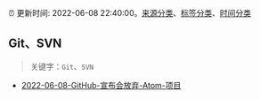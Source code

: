 :alarm_clock: 更新时间: 2022-06-08 22:40:00。[来源分类](../README.md)、[标签分类](../TAGS.md)、[时间分类](../TIMELINE.md)

## Git、SVN


> 关键字：`Git`、`SVN`



- [2022-06-08-GitHub-宣布会放弃-Atom-项目](https://www.v2ex.com/t/858301) 